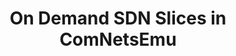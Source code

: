 ---
title: On Demand SDN Slices in ComNetsEmu
summary: Implementation of a network slicing approach to enable dynamic activation/de-activation of network slices via CLI/GUI commands
tags:
  - Networking


# Optional external URL for project (replaces project detail page).
external_link: https://github.com/lucademenego99/on-demand-sdn-slices

#image:
#  caption: Photo by Toa Heftiba on Unsplash
#  focal_point: Smart
---